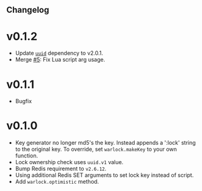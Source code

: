 Changelog
---

# v0.1.2

* Update [`uuid`](https://www.npmjs.org/package/uuid) dependency to v2.0.1.
* Merge [#5](https://github.com/TheDeveloper/warlock/pull/5): Fix Lua script arg usage.

# v0.1.1

* Bugfix

# v0.1.0

* Key generator no longer md5's the key. Instead appends a ':lock' string to the original key. To override, set `warlock.makeKey` to your own function.
* Lock ownership check uses `uuid.v1` value.
* Bump Redis requirement to `v2.6.12`.
* Using additional Redis SET arguments to set lock key instead of script.
* Add `warlock.optimistic` method.

